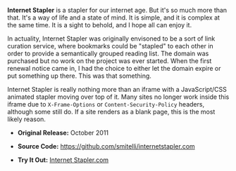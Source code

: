 **Internet Stapler** is a stapler for our internet age. But it's so much more than that. It's a way of life and a state of mind. It is simple, and it is complex at the same time. It is a sight to behold, and I hope all can enjoy it.

In actuality, Internet Stapler was originally envisoned to be a sort of link curation service, where bookmarks could be "stapled" to each other in order to provide a semantically grouped reading list. The domain was purchased but no work on the project was ever started. When the first renewal notice came in, I had the choice to either let the domain expire or put something up there. This was that something.

Internet Stapler is really nothing more than an iframe with a JavaScript/CSS animated stapler moving over top of it. Many sites no longer work inside this iframe due to `X-Frame-Options` or `Content-Security-Policy` headers, although some still do. If a site renders as a blank page, this is the most likely reason.

* **Original Release:** October 2011

* **Source Code:** <https://github.com/smitelli/internetstapler.com>

* **Try It Out:** [Internet Stapler.com](https://internetstapler.com/)
